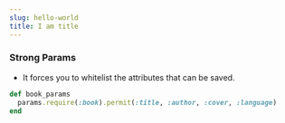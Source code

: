 ```yaml
---
slug: hello-world
title: I am title
---
```

### Strong Params
- It forces you to whitelist the attributes that can be saved.
```ruby
def book_params
  params.require(:book).permit(:title, :author, :cover, :language)
end
``` 